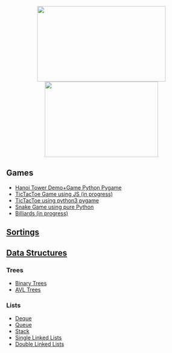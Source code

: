 <div align="center">
  <p>
    <img height="200" width="340" src="https://github-readme-stats.vercel.app/api?username=Ak1yamaKiyoshi&count_private=true&show_icons=true&theme=tokyonight&hide_border=true&custom_title=My%20GitHub%20Stats"/>
    <img height="200" width="300" src="https://github-readme-stats.vercel.app/api/top-langs/?username=Ak1yamaKiyoshi&langs_count=6&layout=compact&theme=tokyonight&hide_border=true&custom_title=Top%20Languages"/>
  </p>
</div>


## Games
 - [Hanoi Tower Demo+Game Python Pygame](https://github.com/Ak1yamaKiyoshi/HanoiTower)
 - [TicTacToe Game using  JS (in progress)](https://github.com/Ak1yamaKiyoshi/TicTacToe)
 - [TicTacToe using python3 pygame ](https://github.com/Ak1yamaKiyoshi/TicTacToe-pygame)
 - [Snake Game using pure Python ](https://github.com/Ak1yamaKiyoshi/Snake)
 - [Billiards (in progress)](https://github.com/Ak1yamaKiyoshi/Billiards)
## [Sortings](https://github.com/Ak1yamaKiyoshi/Algorithms/blob/main/Sortings/readme.md)
## [Data Structures](https://github.com/Ak1yamaKiyoshi/Data-Structures)
### Trees
 - [Binary Trees](https://github.com/Ak1yamaKiyoshi/Data-Structures/tree/main/Trees/Binary%20Tree)
 - [AVL Trees](https://github.com/Ak1yamaKiyoshi/Data-Structures/tree/main/Trees/AVL%20Tree)
### Lists
 - [Deque](https://github.com/Ak1yamaKiyoshi/Data-Structures/tree/main/lists/Deque)
 - [Queue](https://github.com/Ak1yamaKiyoshi/Data-Structures/tree/main/lists/Queue)
 - [Stack](https://github.com/Ak1yamaKiyoshi/Data-Structures/tree/main/lists/Stack)
 - [Single Linked Lists](https://github.com/Ak1yamaKiyoshi/Data-Structures/tree/main/lists/Single%20Linked%20Lists)
 - [Double Linked Lists](https://github.com/Ak1yamaKiyoshi/Data-Structures/tree/main/lists)
